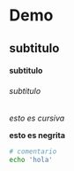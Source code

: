 # Demo

## subtitulo

#### subtitulo

###### subtitulo

*esto es cursiva*

**esto es negrita**

```bash
# comentario
echo 'hola'

```
